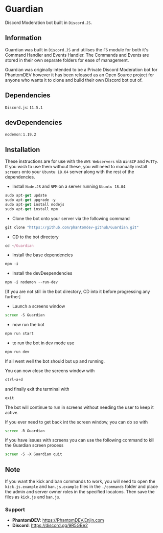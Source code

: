 # Guardian
Discord Moderation bot built in `Discord.JS`.

## Information
Guardian was built in `Discord.JS` and utilises the `FS` module for both it's Command Handler and Events Handler.
The Commands and Events are stored in their own separate folders for ease of management.

Guardian was originally intended to be a Private Discord Moderation bot for PhantomDEV however it has been released as an Open Source project for anyone who wants it to clone and build their own Discord bot out of.

## Dependencies
`Discord.js`: `11.5.1`

## devDependencies
`nodemon`: `1.19.2`

## Installation
These instructions are for use with the `AWS Webservers` via `WinSCP` and `PuTTy`.  If you wish to use them without these, you will need to manually install `screens` onto your `Ubuntu 18.04` server along with the rest of the dependencies.

- Install `Node.JS` and `NPM` on a server running `Ubuntu 18.04`

```js
sudo apt-get update
sudo apt-get upgrade -y
sudo apt-get install nodejs
sudo apt-get install npm
```

- Clone the bot onto your server via the following command

```js
git clone "https://github.com/phantomdev-github/Guardian.git"
```

- CD to the bot directory

```js
cd ~/Guardian
```

- Install the base dependencies

```js
npm -i
```

- Install the devDeependencies

```js
npm -i nodemon --run-dev
```

[If you are not still in the bot directory, CD into it before progressing any further]

- Launch a screens window

```js
screen -S Guardian
```

- now run the bot

```js
npm run start
```

- to run the bot in dev mode use

```js
npm run dev
```

If all went well the bot should but up and running.

You can now close the screens window with

```js
ctrl+a+d
```

 and finally exit the terminal with
 
```js
exit
```

The bot will continue to run in screens without needing the user to keep it active.

If you ever need to get back int the screen window, you can do so with

```js
screen -R Guardian
```

If you have issues with screens you can use the following command to kill the Guardian screen process

```js
screen -S -X Guardian quit
```


## Note 
If you want the kick and ban commands to work, you will need to open the `kick.js.example` and `ban.js.example` files in the `./commands` folder and place the admin and server owner roles in the specified locatons. Then save the files as `kick.js` and `ban.js`.


### Support

- **PhantomDEV**: https://PhantomDEV.Enjin.com
- **Discord**: https://discord.gg/9R5GBe2

